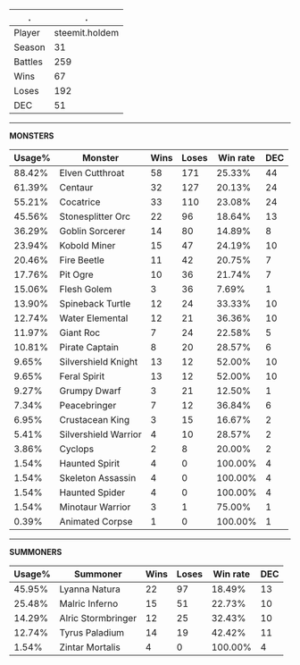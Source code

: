 .|.
|-|-
Player|steemit.holdem
Season|31
Battles|259
Wins|67
Loses|192
DEC|51

---
**MONSTERS**

Usage%|Monster|Wins|Loses|Win rate|DEC|
-|-|-|-|-|-|
88.42%|Elven Cutthroat|58|171|25.33%|44|
61.39%|Centaur|32|127|20.13%|24|
55.21%|Cocatrice|33|110|23.08%|24|
45.56%|Stonesplitter Orc|22|96|18.64%|13|
36.29%|Goblin Sorcerer|14|80|14.89%|8|
23.94%|Kobold Miner|15|47|24.19%|10|
20.46%|Fire Beetle|11|42|20.75%|7|
17.76%|Pit Ogre|10|36|21.74%|7|
15.06%|Flesh Golem|3|36|7.69%|1|
13.90%|Spineback Turtle|12|24|33.33%|10|
12.74%|Water Elemental|12|21|36.36%|10|
11.97%|Giant Roc|7|24|22.58%|5|
10.81%|Pirate Captain|8|20|28.57%|6|
9.65%|Silvershield Knight|13|12|52.00%|10|
9.65%|Feral Spirit|13|12|52.00%|10|
9.27%|Grumpy Dwarf|3|21|12.50%|1|
7.34%|Peacebringer|7|12|36.84%|6|
6.95%|Crustacean King|3|15|16.67%|2|
5.41%|Silvershield Warrior|4|10|28.57%|2|
3.86%|Cyclops|2|8|20.00%|2|
1.54%|Haunted Spirit|4|0|100.00%|4|
1.54%|Skeleton Assassin|4|0|100.00%|4|
1.54%|Haunted Spider|4|0|100.00%|4|
1.54%|Minotaur Warrior|3|1|75.00%|1|
0.39%|Animated Corpse|1|0|100.00%|1|

---
**SUMMONERS**

Usage%|Summoner|Wins|Loses|Win rate|DEC|
-|-|-|-|-|-|
45.95%|Lyanna Natura|22|97|18.49%|13|
25.48%|Malric Inferno|15|51|22.73%|10|
14.29%|Alric Stormbringer|12|25|32.43%|10|
12.74%|Tyrus Paladium|14|19|42.42%|11|
1.54%|Zintar Mortalis|4|0|100.00%|4|
